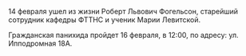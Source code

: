 14 февраля ушел из жизни Роберт Львович Фогельсон, старейший сотрудник кафедры ФТТНС и ученик Марии Левитской.

Гражданская панихида пройдет 16 февраля, в 12:00, по адресу: ул. Ипподромная 18А.